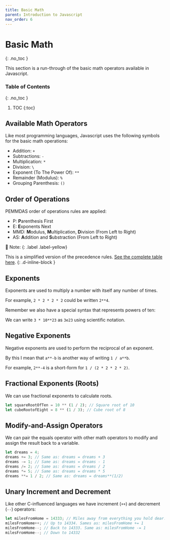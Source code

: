 ```yaml
---
title: Basic Math
parent: Introduction to Javascript
nav_order: 6
---
```


<!--prettier-ignore-start-->
# Basic Math
{: .no_toc }

This section is a run-through of the basic math operators available in Javascript.

### Table of Contents
{: .no_toc }

1. TOC
{:toc}

<!--prettier-ignore-end-->

## Available Math Operators

Like most programming languages, Javascript uses the following symbols for the basic math operations:

- Addition: `+`
- Subtractions: `-`
- Multiplication: `*`
- Division: `\`
- Exponent (To The Power Of): `**`
- Remainder (Modulus): `%`
- Grouping Parenthesis: `()`

## Order of Operations

PEMMDAS order of operations rules are applied:

- P: **P**arenthesis First
- E: **E**xponents Next
- MMD: **M**odulus, **M**ultiplication, **D**ivision (From Left to Right)
- AS: **A**ddition and **S**ubstraction (From Left to Right)

🎵 Note:
{: .label .label-yellow}

This is a simplified version of the precedence rules. [See the complete table here](https://developer.mozilla.org/en-US/docs/Web/JavaScript/Reference/Operators/Operator_Precedence#table).
{: .d-inline-block }

## Exponents

Exponents are used to multiply a number with itself any number of times.

For example, `2 * 2 * 2 * 2` could be written `2**4`.

Remember we also have a special syntax that represents powers of ten:

We can write `3 * 10**23` as `3e23` using scientific notation.

## Negative Exponents

Negative exponents are used to perform the reciprocal of an exponent.

By this I mean that `a**-b` is another way of writing `1 / a**b`.

For example, `2**-4` is a short-form for `1 / (2 * 2 * 2 * 2)`.

## Fractional Exponents (Roots)

We can use fractional exponents to calculate roots.

```javascript
let squareRootOfTen = 10 ** (1 / 2); // Square root of 10
let cubeRootofEight = 8 ** (1 / 3); // Cube root of 8
```

## Modify-and-Assign Operators

We can pair the equals operator with other math operators to modify and assign the result back to a variable.

```javascript
let dreams = 4;
dreams += 3; // Same as: dreams = dreams + 3
dreams -= 1; // Same as: dreams = dreams - 1
dreams /= 2; // Same as: dreams = dreams / 2
dreams *= 5; // Same as: dreams = dreams * 5
dreams **= 1 / 2; // Same as: dreams = dreams**(1/2)
```

## Unary Increment and Decrement

Like other C-influenced languages we have increment (`++`) and decrement (`--`) operators:

```javascript
let milesFromHome = 14333; // Miles away from everything you hold dear.
milesFromHome++; // Up to 14334. Sames as: milesFromHome += 1
milesFromHome--; // Back to 14333. Same as: milesFromHome -= 1
milesFromHome--; // Down to 14332
```
